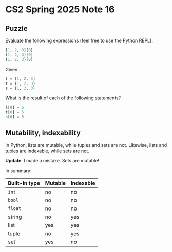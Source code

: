 # CS2 Spring 2025 Note 16

## Puzzle

Evaluate the following expressions (feel free to use the Python REPL).

```python
[1, 2, 3][0]
(1, 2, 3)[0]
{1, 2, 3}[0]
```

Given

```python
l = [1, 2, 3]
t = (1, 2, 3)
s = {1, 2, 3}
```

What is the result of each of the following statements?

```python
l[0] = 5
t[0] = 5
s[0] = 5
```

## Mutability, indexability

In Python, lists are mutable, while tuples and sets are not.  Likewise, lists
and tuples are indexable, while sets are not.

**Update**: I made a mistake.  Sets are mutable!

In summary:

Built-in type | Mutable | Indexable
-|-|-
`int` | no | no
`bool` | no | no
`float` | no | no
string | no | yes
list | yes | yes
tuple | no | yes
set | yes | no
